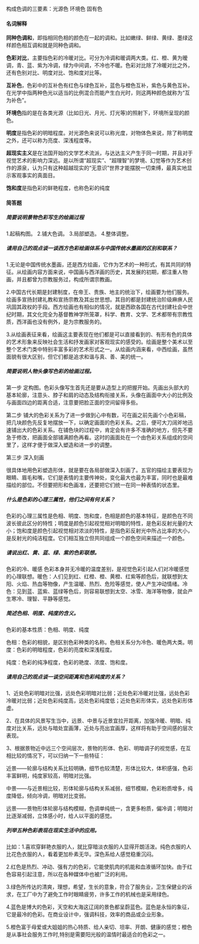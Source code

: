 构成色调的三要素：光源色 环境色 固有色

#### 名词解释

**同种色调和**，即指相同色相的颜色在一起的调和。比如嫩绿、鲜绿、黄绿、墨绿这样颜色相互调和就是同种色调和。

**色彩对比**，主要指色彩的冷暖对比。可分为冷调和暖调两大类。红、橙、黄为暧调，青、蓝、紫为冷调，绿为中间调，不冷也不暖。色彩对比除了冷暖对比之外，还有色别对比、明度对比、饱和度对比等。

**互补色**，色彩中的互补色有红色与绿色互补，蓝色与橙色互补，紫色与黄色互补。在光学中指两种色光以适当的比例混合而能产生白光时，则这两种颜色就称为“互为补色”。

**环境色**指的是在各类光源（比如日光、月光、灯光等\)的照射下，环境所呈现的颜色。

**明度**是指色彩的明暗程度。对光源色来说可以称光度，对物体色来说，除了称明度之外，还可以称为亮度、深浅程度等。

**超现实主义**是在法国开始的文学艺术流派，与达达主义产生于同一时期，并且对于视觉艺术的影响力深远。是以所谓“超现实”、“超理智”的梦境、幻觉等作为艺术创作的源泉，认为只有这种超越现实的“无意识”世界才能摆脱一切束缚，最真实地显示客观事实的真面目。

**饱和度**是指色彩的鲜艳程度，也称色彩的纯度

#### 简答题

##### 简要说明景物色彩写生的绘画过程

1.起稿构图。 2.铺大色调。 3.局部塑造。 4.整体调整。

##### 请用自己的观点谈一谈西方色彩绘画体系与中国传统水墨画的区别和联系？

1.无论是中国传统水墨画，还是西方绘画，它作为艺术的一种形式，有其共同的特征。从绘画内容方面来说，中国画与西洋画的历史，其发展的初期，都注重人物画，并且都曾为宗教服务过，构成所谓宗教画。

2.中国古代长期是封建制度，在帝王、贵族、地主的统治下，绘画要为他们服务。绘画多宣扬封建礼教和宣扬宗教及其出世思想。其目的都是封建统治阶级麻痹人民巩固其政权的手段。西方绘画也有相似的情况，就是西欧各国在古代封建社会中世纪时期，其文化完全为基督教神学所笼罩，科学、教育、文学、艺术都带有宗教性质，西洋画也没有例外，是为宗教服务的。

3.从绘画表征来看，绘画这主要表现在他们都是可以直接看到的、有形有色的具体的艺术形象来反映社会生活和抒发画家对客观现实的感受的。绘画是整个美术以至整个艺术门类中特别丰富多彩的艺术形式之一。从绘画内涵来看，中西绘画，虽然面貌有很大区别，但它们都是追求和谐与真、善、美的统一。

##### 简要说明人物头像写色彩的绘画过程。

第一步 定构图。色彩头像写生首先还是要从造型上的把握开始。先画出头部大的基本轮廓，注意头、脖子和肩的动态及结构衔接关系，头像在画面中大小的比例及与画面四边的距离合适，注意要把脸正面的空间留得多些。

第二步 铺大的色彩关系为了进一步做到心中有数，可在画之前先画个小色彩稿，把几块颜色先反复地摆放一下，以确定画面的色彩关系。之后，便可大刀阔斧地迅速铺出大的色彩关系。在铺色块的过程中，肯定会有许多不准确的地方，但先不要急于修改，把画面全部铺满颜色再看。这时的画面处在一个由色彩关系组成的空间里了，这样才便于做深入塑造和进一步的调整。

第三步 深入刻画

很具体地用色彩塑造形体，就是要在各局部做深入刻画了。五官的描绘主要表现为眼睛、眉毛和嘴，它们是表情的主要传神处，变化最大也最为丰富，同时也是最难描绘的部位。不但要把形和色画准，还要把它们统一在同一种表情的状态里。

##### 什么是色彩的心理三属性，他们之间有何关系？

色彩的心理三属性是色相、明度、饱和度，色相是颜色的基本特征，是颜色在不同波长彼此区分的特性；明度是颜色引起视觉相对明暗的特性，是色彩反射光量的大小；饱和度是颜色引起视觉相对浓淡的特性，是指色彩反射光中所占比率的大小，是反射光的纯洁程度。它们相互独立但共同组成一个颜色空间来描述一个颜色。

##### 请说出红、黄、蓝、绿、紫的色彩联想。

色彩的冷、暖感 色彩本身并无冷暖的温度差别，是视觉色彩引起人们对冷暖感觉的心理联想。暖色：人们见到红、红橙、橙、黄橙、红紫等颜色后，就联想到太阳、火焰、热血等物像，产生温暖、热烈、危险等感觉，使人产生冲动情绪。冷色：见到蓝、蓝紫、蓝绿等色后，则容易联想到太空、冰雪、海洋等物像，就会产生寒冷、理智、平静等感觉。

##### 简述色相、明度、纯度的含义。

色彩的基本性质：色相、明度、纯度

色相：色彩的相貌，是区别色彩种类的名称。色相关系分为冷色、暖色两大类。明度：色彩的明暗程度，色彩的亮度和深浅程度。

纯度：色彩的纯净程度，色彩的艳度、浓度、饱和度。

##### 请用自己的观点谈一谈空间距离和色彩纯度的关系？

1、近处色彩明暗对比强，远处色彩明暗对比弱；近处色彩冷暖对比强，远处色彩冷暖对比弱；近处色彩纯度高，远处色彩纯度低；近处色彩形体实，远处色彩形体虚。

2、在具体的风景写生当中，远景、中景与近景宜拉开距离，加强冷暖、明暗、纯度对比关系，远处与暗处宜画薄，近处与亮出宜画厚，这样将有助于空间感的层次表现。

3、根据景物近中远三个空间层次，景物的形体、色彩、明暗调子的视觉感，在互相比较的情况下，可以归纳一下一些特征：

近景——轮廓与结构关系比较明确，细节也较清楚，形体比较大，体积感强，色彩丰富鲜明，纯度家较高，明暗对比强。

中景——与近景相比较，形体轮廓与结构关系减弱，细节模糊，色彩粉质增多，纯度降低，倾向冷调，明暗对比变弱。

远景——景物形体轮廓与结构模糊，色调单纯统一，含更多粉质，偏冷调；明暗对比逐渐减弱，立体感小时，给人以平面的感觉。

##### 列举五种色彩表现在现实生活中的应用。

比如：1.喜欢穿鲜艳衣服的人，就比穿暗淡衣服的人显得开朗活泼。纯色衣服的人比花色衣服的人，看着更加朴素无华。深色系给人感觉稳重沉闷。

2.红色是热烈、冲动、强有力的色彩，它能使肌肉的机能和血液循环加快。由于红色容易引起注意，所以在各种媒体中也被广泛的利用。

3.绿色所传达的清爽，理想，希望，生长的意象，符合了服务业，卫生保健业的诉求，在工厂中为了避免工作时眼睛疲劳，许多工作的机械也是采用绿色。

4.蓝色是博大的色彩，天空和大海这辽阔的景色都呈蔚蓝色。蓝色是永恒的象征，它是最冷的色彩。在商业设计中，强调科技，效率的商品或企业形象。

5.橙色富于母爱或大姐姐的热心特质、给人亲切、坦率、开朗、健康的感觉；橙色是从事社会服务工作时,特别是需要阳光般的温情时最适合的色彩之一。

